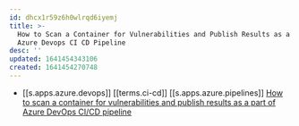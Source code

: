 ```yaml
---
id: dhcx1r59z6h0wlrqd6iyemj
title: >-
  How to Scan a Container for Vulnerabilities and Publish Results as a Part of
  Azure Devops CI CD Pipeline
desc: ''
updated: 1641454343106
created: 1641454270748
---
```



- [[s.apps.azure.devops]] [[terms.ci-cd]] [[s.apps.azure.pipelines]] [How to scan a container for vulnerabilities and publish results as a part of Azure DevOps CI/CD pipeline][1]

[1]: https://www.winopsdba.com/blog/azure-cloud-container-build-scan-publish.html

